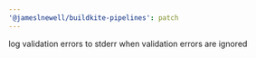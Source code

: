 ```yaml
---
'@jameslnewell/buildkite-pipelines': patch
---
```


log validation errors to stderr when validation errors are ignored
